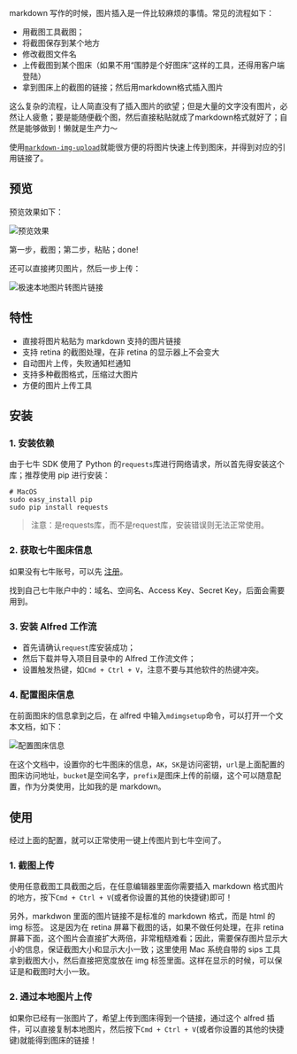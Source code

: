 markdown 写作的时候，图片插入是一件比较麻烦的事情。常见的流程如下：

- 用截图工具截图；
- 将截图保存到某个地方
- 修改截图文件名
- 上传截图到某个图床（如果不用“围脖是个好图床”这样的工具，还得用客户端登陆）
- 拿到图床上的截图的链接；然后用markdown格式插入图片

这么复杂的流程，让人简直没有了插入图片的欲望；但是大量的文字没有图片，必然让人疲惫；要是能随便截个图，然后直接粘贴就成了markdown格式就好了；自然是能够做到！懒就是生产力～

使用[`markdown-img-upload`](https://github.com/tiann/markdown-img-upload)就能很方便的将图片快速上传到图床，并得到对应的引用链接了。

## 预览
预览效果如下：

![预览效果](http://cnd.qiniu.lin07ux.cn/markdown/1463411070326.png)

第一步，截图；第二步，粘贴；done!

还可以直接拷贝图片，然后一步上传：

![极速本地图片转图片链接](http://cnd.qiniu.lin07ux.cn/markdown/1463446291131.png)


## 特性

- 直接将图片粘贴为 markdown 支持的图片链接
- 支持 retina 的截图处理，在非 retina 的显示器上不会变大
- 自动图片上传，失败通知栏通知
- 支持多种截图格式，压缩过大图片
- 方便的图片上传工具

## 安装

### 1. 安装依赖
由于七牛 SDK 使用了 Python 的`requests`库进行网络请求，所以首先得安装这个库；推荐使用 pip 进行安装：

```shell
# MacOS
sudo easy_install pip
sudo pip install requests
```

> 注意：是requests库，而不是request库，安装错误则无法正常使用。

### 2. 获取七牛图床信息
如果没有七牛账号，可以先 [注册](http://www.qiniu.com)。

找到自己七牛账户中的：域名、空间名、Access Key、Secret Key，后面会需要用到。

### 3. 安装 Alfred 工作流

- 首先请确认`request`库安装成功；
- 然后下载并导入项目目录中的 Alfred 工作流文件；
- 设置触发热键，如`Cmd + Ctrl + V`，注意不要与其他软件的热键冲突。

### 4. 配置图床信息
在前面图床的信息拿到之后，在 alfred 中输入`mdimgsetup`命令，可以打开一个文本文档，如下：

![配置图床信息](http://cnd.qiniu.lin07ux.cn/markdown/1463446782382.png)

在这个文档中，设置你的七牛图床的信息，`AK`，`SK`是访问密钥，`url`是上面配置的图床访问地址，`bucket`是空间名字，`prefix`是图床上传的前缀，这个可以随意配置，作为分类使用，比如我的是 markdown。


## 使用
经过上面的配置，就可以正常使用一键上传图片到七牛空间了。

### 1. 截图上传
使用任意截图工具截图之后，在任意编辑器里面你需要插入 markdown 格式图片的地方，按下`Cmd + Ctrl + V`(或者你设置的其他的快捷键)即可！

另外，markdwon 里面的图片链接不是标准的 markdown 格式，而是 html 的 img 标签。
这是因为在 retina 屏幕下截图的话，如果不做任何处理，在非 retina 屏幕下面，这个图片会直接扩大两倍，非常粗糙难看；因此，需要保存图片显示大小的信息，保证截图大小和显示大小一致；这里使用 Mac 系统自带的 sips 工具拿到截图大小，然后直接把宽度放在 img 标签里面。这样在显示的时候，可以保证是和截图时大小一致。

### 2. 通过本地图片上传
如果你已经有一张图片了，希望上传到图床得到一个链接，通过这个 alfred 插件，可以直接复制本地图片，然后按下`Cmd + Ctrl + V`(或者你设置的其他的快捷键)就能得到图床的链接！
